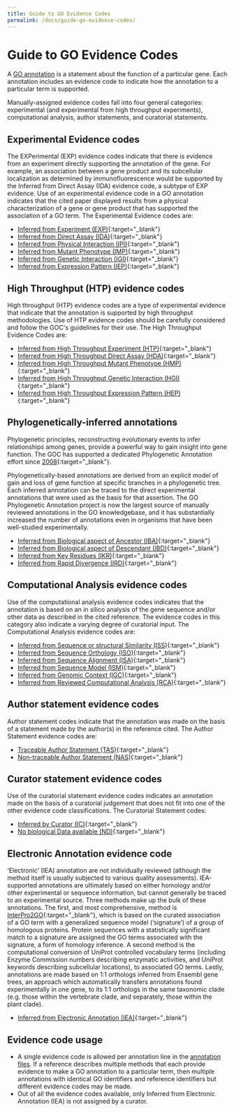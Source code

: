 ```yaml
---
title: Guide to GO Evidence Codes
permalink: /docs/guide-go-evidence-codes/
---
```


# Guide to GO Evidence Codes

A [GO annotation](/docs/go-annotations/) is a statement about the function of a particular gene. Each annotation includes an evidence code to indicate how the annotation to a particular term is supported. 

Manually-assigned evidence codes fall into four general categories: experimental (and experimental from high throughput experiments), computational analysis, author statements, and curatorial statements.


## Experimental Evidence codes
The EXPerimental (EXP) evidence codes indicate that there is evidence from an experiment directly supporting the annotation of the gene. For example, an association between a gene product and its subcellular localization as determined by immunofluorescence would be supported by the Inferred from Direct Assay (IDA) evidence code, a subtype of EXP evidence. Use of an experimental evidence code in a GO annotation indicates that the cited paper displayed results from a physical characterization of a gene or gene product that has supported the association of a GO term. The Experimental Evidence codes are:

- [Inferred from Experiment (EXP)](http://wiki.geneontology.org/index.php/Inferred_from_Experiment_(EXP)){:target="_blank"}
- [Inferred from Direct Assay (IDA)](http://wiki.geneontology.org/index.php/Inferred_from_Direct_Assay_(IDA)){:target="_blank"}
- [Inferred from Physical Interaction (IPI)](http://wiki.geneontology.org/index.php/Inferred_from_Physical_Interaction_(IPI)){:target="_blank"}
- [Inferred from Mutant Phenotype (IMP)](http://wiki.geneontology.org/index.php/Inferred_from_Mutant_Phenotype_(IMP)){:target="_blank"}
- [Inferred from Genetic Interaction (IGI)](http://wiki.geneontology.org/index.php/Inferred_from_Genetic_Interaction_(IGI)){:target="_blank"}
- [Inferred from Expression Pattern (IEP)](http://wiki.geneontology.org/index.php/Inferred_from_Expression_Pattern_(IEP)){:target="_blank"}


## High Throughput (HTP) evidence codes

High throughput (HTP) evidence codes are a type of experimental evidence that indicate that the annotation is supported by high throughput methodologies. Use of HTP evidence codes should be carefully considered and follow the GOC's guidelines for their use. The High Throughput Evidence Codes are:

- [Inferred from High Throughput Experiment (HTP)](http://wiki.geneontology.org/index.php/Inferred_from_High_Throughput_Experiment_(HTP)){:target="_blank"}
- [Inferred from High Throughput Direct Assay (HDA)](http://wiki.geneontology.org/index.php/Inferred_from_High_Throughput_Direct_Assay_(HDA)){:target="_blank"}
- [Inferred from High Throughput Mutant Phenotype (HMP)](http://wiki.geneontology.org/index.php/Inferred_from_High_Throughput_Mutant_Phenotype_(HMP)){:target="_blank"}
- [Inferred from High Throughput Genetic Interaction (HGI)](http://wiki.geneontology.org/index.php/Inferred_from_High_Throughput_Genetic_Interaction_(HGI)){:target="_blank"}
- [Inferred from High Throughput Expression Pattern (HEP)](http://wiki.geneontology.org/index.php/Inferred_from_High_Throughput_Expression_Pattern_(HEP)){:target="_blank"}

## Phylogenetically-inferred annotations
Phylogenetic principles, reconstructing evolutionary events to infer relationships among genes, provide a powerful way to gain insight into gene function. The GOC has supported a dedicated Phylogenetic Annotation effort since [2008](https://www.ncbi.nlm.nih.gov/pubmed/21873635){:target="_blank"}. 

Phylogenetically-based annotations are derived from an explicit model of gain and loss of gene function at specific branches in a phylogenetic tree. Each inferred annotation can be traced to the direct experimental annotations that were used as the basis for that assertion. The GO Phylogenetic Annotation project is now the largest source of manually reviewed annotations in the GO knowledgebase, and it has substantially increased the number of annotations even in organisms that have been well-studied experimentally.

- [Inferred from Biological aspect of Ancestor (IBA)](http://wiki.geneontology.org/index.php/Inferred_from_Biological_aspect_of_Ancestor_(IBA)){:target="_blank"}
- [Inferred from Biological aspect of Descendant (IBD)](http://wiki.geneontology.org/index.php/Inferred_from_Biological_aspect_of_Descendant_(IBD)){:target="_blank"}
- [Inferred from Key Residues (IKR)](http://wiki.geneontology.org/index.php/Inferred_from_Key_Residues_(IKR)){:target="_blank"}
- [Inferred from Rapid Divergence (IRD)](http://wiki.geneontology.org/index.php/Inferred_from_Rapid_Divergence(IRD)){:target="_blank"}

## Computational Analysis evidence codes

Use of the computational analysis evidence codes indicates that the annotation is based on an in silico analysis of the gene sequence and/or other data as described in the cited reference. The evidence codes in this category also indicate a varying degree of curatorial input. The Computational Analysis evidence codes are:

- [Inferred from Sequence or structural Similarity (ISS)](http://wiki.geneontology.org/index.php/Inferred_from_Sequence_or_structural_Similarity_(ISS)){:target="_blank"}
- [Inferred from Sequence Orthology (ISO)](http://wiki.geneontology.org/index.php/Inferred_from_Sequence_Orthology_(ISO)){:target="_blank"}
- [Inferred from Sequence Alignment (ISA)](http://wiki.geneontology.org/index.php/Inferred_from_Sequence_Alignment_(ISA)){:target="_blank"}
- [Inferred from Sequence Model (ISM)](http://wiki.geneontology.org/index.php/Inferred_from_Sequence_Model_(ISM)){:target="_blank"}
- [Inferred from Genomic Context (IGC)](http://wiki.geneontology.org/index.php/Inferred_from_Genomic_Context_(IGC)){:target="_blank"}
- [Inferred from Reviewed Computational Analysis (RCA)](http://wiki.geneontology.org/index.php/Inferred_from_Reviewed_Computational_Analysis_(RCA)){:target="_blank"}

## Author statement evidence codes

Author statement codes indicate that the annotation was made on the basis of a statement made by the author(s) in the reference cited. The Author Statement evidence codes are:

- [Traceable Author Statement (TAS)](http://wiki.geneontology.org/index.php/Traceable_Author_Statement_(TAS)){:target="_blank"}
- [Non-traceable Author Statement (NAS)](http://wiki.geneontology.org/index.php/Non-traceable_Author_Statement_(NAS)){:target="_blank"}

## Curator statement evidence codes

Use of the curatorial statement evidence codes indicates an annotation made on the basis of a curatorial judgement that does not fit into one of the other evidence code classifications. The Curatorial Statement codes:

- [Inferred by Curator (IC)](http://wiki.geneontology.org/index.php/Inferred_by_Curator_(IC)){:target="_blank"}
- [No biological Data available (ND)](http://wiki.geneontology.org/index.php/No_biological_Data_available_(ND)_evidence_code){:target="_blank"}

## Electronic Annotation evidence code
‘Electronic’ (IEA) annotation are not individually reviewed (although the method itself is usually subjected to various quality assessments). IEA-supported annotations are ultimately based on either homology and/or other experimental or sequence information, but cannot generally be traced to an experimental source. Three methods make up the bulk of these annotations. The first, and most comprehensive, method is [InterPro2GO](https://www.ncbi.nlm.nih.gov/pubmed/27899635){:target="_blank"}, which is based on the curated association of a GO term with a generalized sequence model (‘signature’) of a group of homologous proteins. Protein sequences with a statistically significant match to a signature are assigned the GO terms associated with the signature, a form of homology inference. A second method is the computational conversion of UniProt controlled vocabulary terms (including Enzyme Commission numbers describing enzymatic activities, and UniProt keywords describing subcellular locations), to associated GO terms. Lastly, annotations are made based on 1:1 orthologs inferred from Ensembl gene trees, an approach which automatically transfers annotations found experimentally in one gene, to its 1:1 orthologs in the same taxonomic clade (e.g. those within the vertebrate clade, and separately, those within the plant clade).

- [Inferred from Electronic Annotation (IEA)](http://wiki.geneontology.org/index.php/Inferred_from_Electronic_Annotation_(IEA)){:target="_blank"}


## Evidence code usage
+ A single evidence code is allowed per annotation line in the [annotation files](/docs/go-annotation-file-gaf-format-21/). If a reference describes multiple methods that each provide evidence to make a GO annotation to a particular term, then multiple annotations with identical GO identifiers and reference identifiers but different evidence codes may be made.
+ Out of all the evidence codes available, only Inferred from Electronic Annotation (IEA) is not assigned by a curator. 
